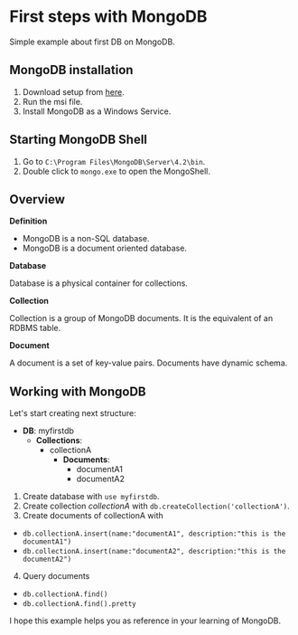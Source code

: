 # First steps with MongoDB
Simple example about first DB on MongoDB.

## MongoDB installation

1. Download setup from [here](https://www.mongodb.com/download-center/community?tck=docs_server).
2. Run the msi file.
3. Install MongoDB as a Windows Service.

## Starting MongoDB Shell
1. Go to `C:\Program Files\MongoDB\Server\4.2\bin`.
2. Double click to `mongo.exe` to open the MongoShell.

## Overview

**Definition**
- MongoDB is a non-SQL database.
- MongoDB is a document oriented database.

**Database**

Database is a physical container for collections.

**Collection**

Collection is a group of MongoDB documents. It is the equivalent of an RDBMS table.

**Document**

A document is a set of key-value pairs. Documents have dynamic schema. 


## Working with MongoDB

Let's start creating next structure:

- **DB**: myfirstdb
  - **Collections**:
    - collectionA
      - **Documents**:
        - documentA1
        - documentA2

1. Create database with `use myfirstdb`.
2. Create collection *collectionA* with `db.createCollection('collectionA')`.
3. Create documents of collectionA with 
  - `db.collectionA.insert(name:"documentA1", description:"this is the documentA1")`
  - `db.collectionA.insert(name:"documentA2", description:"this is the documentA2")`
4. Query documents
  - `db.collectionA.find()`
  - `db.collectionA.find().pretty`

I hope this example helps you as reference in your learning of MongoDB.
